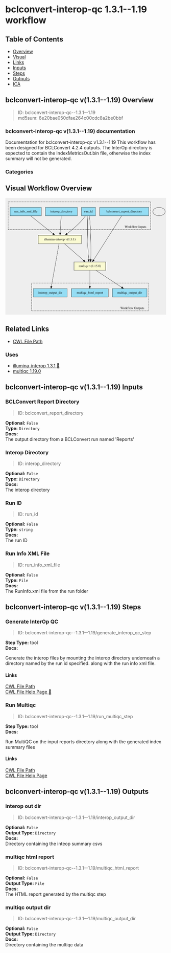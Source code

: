 
bclconvert-interop-qc 1.3.1--1.19 workflow
==========================================

## Table of Contents
  
- [Overview](#bclconvert-interop-qc-v131--119-overview)  
- [Visual](#visual-workflow-overview)  
- [Links](#related-links)  
- [Inputs](#bclconvert-interop-qc-v131--119-inputs)  
- [Steps](#bclconvert-interop-qc-v131--119-steps)  
- [Outputs](#bclconvert-interop-qc-v131--119-outputs)  
- [ICA](#ica)  


## bclconvert-interop-qc v(1.3.1--1.19) Overview



  
> ID: bclconvert-interop-qc--1.3.1--1.19  
> md5sum: 6e20bae050dfae264c00cdc8a2be0bbf

### bclconvert-interop-qc v(1.3.1--1.19) documentation
  
Documentation for bclconvert-interop-qc v1.3.1--1.19
This workflow has been designed for BCLConvert 4.2.4 outputs. 
The InterOp directory is expected to contain the IndexMetricsOut.bin file, otherwise the
index summary will not be generated.  

### Categories
  


## Visual Workflow Overview
  
[![bclconvert-interop-qc__1.3.1--1.19.svg](../../../../images/workflows/bclconvert-interop-qc/1.3.1--1.19/bclconvert-interop-qc__1.3.1--1.19.svg)](https://github.com/umccr/cwl-ica/raw/main/.github/catalogue/images/workflows/bclconvert-interop-qc/1.3.1--1.19/bclconvert-interop-qc__1.3.1--1.19.svg)
## Related Links
  
- [CWL File Path](../../../../../../workflows/bclconvert-interop-qc/1.3.1--1.19/bclconvert-interop-qc__1.3.1--1.19.cwl)  


### Uses
  
- [illumina-interop 1.3.1 :construction:](../../../tools/illumina-interop/1.3.1/illumina-interop__1.3.1.md)  
- [multiqc 1.19.0](../../../tools/multiqc/1.19.0/multiqc__1.19.0.md)  

  


## bclconvert-interop-qc v(1.3.1--1.19) Inputs

### BCLConvert Report Directory



  
> ID: bclconvert_report_directory
  
**Optional:** `False`  
**Type:** `Directory`  
**Docs:**  
The output directory from a BCLConvert run named 'Reports'


### Interop Directory



  
> ID: interop_directory
  
**Optional:** `False`  
**Type:** `Directory`  
**Docs:**  
The interop directory


### Run ID



  
> ID: run_id
  
**Optional:** `False`  
**Type:** `string`  
**Docs:**  
The run ID


### Run Info XML File



  
> ID: run_info_xml_file
  
**Optional:** `False`  
**Type:** `File`  
**Docs:**  
The RunInfo.xml file from the run folder

  


## bclconvert-interop-qc v(1.3.1--1.19) Steps

### Generate InterOp QC


  
> ID: bclconvert-interop-qc--1.3.1--1.19/generate_interop_qc_step
  
**Step Type:** tool  
**Docs:**
  
Generate the interop files by mounting the interop directory underneath a directory named by the run id specified.
along with the run info xml file.

#### Links
  
[CWL File Path](../../../../../../tools/illumina-interop/1.3.1/illumina-interop__1.3.1.cwl)  
[CWL File Help Page :construction:](../../../tools/illumina-interop/1.3.1/illumina-interop__1.3.1.md)  


### Run Multiqc


  
> ID: bclconvert-interop-qc--1.3.1--1.19/run_multiqc_step
  
**Step Type:** tool  
**Docs:**
  
Run MultiQC on the input reports directory along with the generated index summary files

#### Links
  
[CWL File Path](../../../../../../tools/multiqc/1.19.0/multiqc__1.19.0.cwl)  
[CWL File Help Page](../../../tools/multiqc/1.19.0/multiqc__1.19.0.md)  


## bclconvert-interop-qc v(1.3.1--1.19) Outputs

### interop out dir



  
> ID: bclconvert-interop-qc--1.3.1--1.19/interop_output_dir  

  
**Optional:** `False`  
**Output Type:** `Directory`  
**Docs:**  
Directory containing the inteop summary csvs
  


### multiqc html report



  
> ID: bclconvert-interop-qc--1.3.1--1.19/multiqc_html_report  

  
**Optional:** `False`  
**Output Type:** `File`  
**Docs:**  
The HTML report generated by the multiqc step
  


### multiqc output dir



  
> ID: bclconvert-interop-qc--1.3.1--1.19/multiqc_output_dir  

  
**Optional:** `False`  
**Output Type:** `Directory`  
**Docs:**  
Directory containing the multiqc data
  

  


